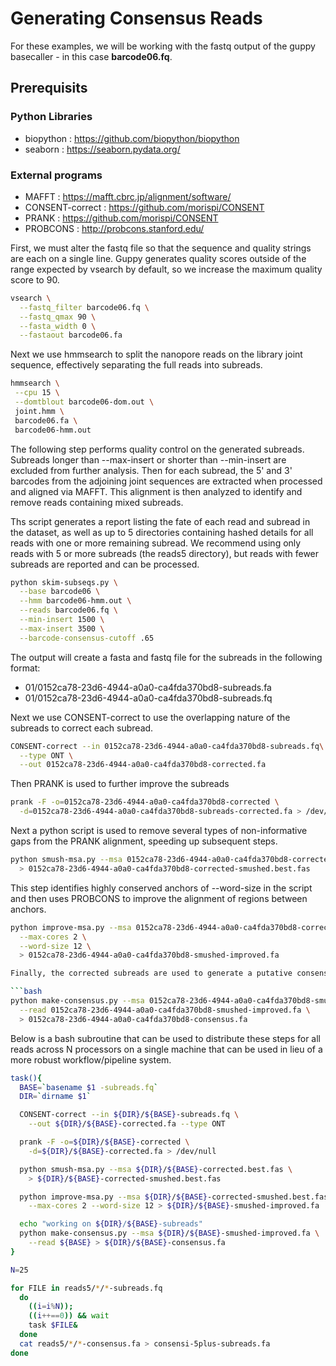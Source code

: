 # Generating Consensus Reads 

For these examples, we will be working with the fastq output of the guppy basecaller - in this case __barcode06.fq__.

## Prerequisits

### Python Libraries

- biopython : https://github.com/biopython/biopython
- seaborn : https://seaborn.pydata.org/

### External programs 

 - MAFFT : https://mafft.cbrc.jp/alignment/software/
 - CONSENT-correct : https://github.com/morispi/CONSENT
 - PRANK : https://github.com/morispi/CONSENT
 - PROBCONS : http://probcons.stanford.edu/

First, we must alter the fastq file so that the sequence and quality strings are each on a single line. Guppy generates quality scores outside of the range expected by vsearch by default, so we increase the maximum quality score to 90.

```bash
vsearch \
  --fastq_filter barcode06.fq \
  --fastq_qmax 90 \
  --fasta_width 0 \
  --fastaout barcode06.fa
```
Next we use hmmsearch to split the nanopore reads on the library joint sequence, effectively separating the full reads into subreads.

```bash
hmmsearch \
 --cpu 15 \
 --domtblout barcode06-dom.out \
 joint.hmm \
 barcode06.fa \
 barcode06-hmm.out
```
The following step performs quality control on the generated subreads. Subreads longer than --max-insert or shorter than --min-insert are excluded from further analysis. Then for each subread, the 5' and 3' barcodes from the adjoining joint sequences are extracted when processed and aligned via MAFFT. This alignment is then analyzed to identify and remove reads containing mixed subreads. 

Ths script generates a report listing the fate of each read and subread in the dataset, as well as up to 5 directories containing hashed details for all reads with one or more remaining subread. We recommend using only reads with 5 or more subreads (the reads5 directory), but reads with fewer subreads are reported and can be processed.

```bash
python skim-subseqs.py \
  --base barcode06 \
  --hmm barcode06-hmm.out \
  --reads barcode06.fq \
  --min-insert 1500 \
  --max-insert 3500 \
  --barcode-consensus-cutoff .65
```
The output will create a fasta and fastq file for the subreads in the following format:

- 01/0152ca78-23d6-4944-a0a0-ca4fda370bd8-subreads.fa
- 01/0152ca78-23d6-4944-a0a0-ca4fda370bd8-subreads.fq

Next we use CONSENT-correct to use the overlapping nature of the subreads to correct each subread.

```bash
CONSENT-correct --in 0152ca78-23d6-4944-a0a0-ca4fda370bd8-subreads.fq\
  --type ONT \
  --out 0152ca78-23d6-4944-a0a0-ca4fda370bd8-corrected.fa
```

Then PRANK is used to further improve the subreads

```bash
prank -F -o=0152ca78-23d6-4944-a0a0-ca4fda370bd8-corrected \
  -d=0152ca78-23d6-4944-a0a0-ca4fda370bd8-subreads-corrected.fa > /dev/null
```
Next a python script is used to remove several types of non-informative gaps from the PRANK alignment, speeding up subsequent steps.

```bash
python smush-msa.py --msa 0152ca78-23d6-4944-a0a0-ca4fda370bd8-corrected-smushed-best.fas \
  > 0152ca78-23d6-4944-a0a0-ca4fda370bd8-corrected-smushed.best.fas
```
This step identifies highly conserved anchors of --word-size in the script and then uses PROBCONS to improve the alignment of regions between anchors.

```bash
python improve-msa.py --msa 0152ca78-23d6-4944-a0a0-ca4fda370bd8-corrected-smushed.best.fas \
  --max-cores 2 \
  --word-size 12 \
  > 0152ca78-23d6-4944-a0a0-ca4fda370bd8-smushed-improved.fa

Finally, the corrected subreads are used to generate a putative consensus sequence. All subreads are compared to this consensus, and any that fail to match the consensus at certain threshold are removed and a new consensus sequence is generated and the final consensus sequence is reported.

```bash
python make-consensus.py --msa 0152ca78-23d6-4944-a0a0-ca4fda370bd8-smushed-improved.fa \
  --read 0152ca78-23d6-4944-a0a0-ca4fda370bd8-smushed-improved.fa \
  > 0152ca78-23d6-4944-a0a0-ca4fda370bd8-consensus.fa
```

Below is a bash subroutine that can be used to distribute these steps for all reads across N processors on a single machine that can be used in lieu of a more robust workflow/pipeline system. 

```bash
task(){
  BASE=`basename $1 -subreads.fq`
  DIR=`dirname $1`

  CONSENT-correct --in ${DIR}/${BASE}-subreads.fq \
    --out ${DIR}/${BASE}-corrected.fa --type ONT

  prank -F -o=${DIR}/${BASE}-corrected \
    -d=${DIR}/${BASE}-corrected.fa > /dev/null

  python smush-msa.py --msa ${DIR}/${BASE}-corrected.best.fas \
    > ${DIR}/${BASE}-corrected-smushed.best.fas

  python improve-msa.py --msa ${DIR}/${BASE}-corrected-smushed.best.fas \
    --max-cores 2 --word-size 12 > ${DIR}/${BASE}-smushed-improved.fa

  echo "working on ${DIR}/${BASE}-subreads"
  python make-consensus.py --msa ${DIR}/${BASE}-smushed-improved.fa \
    --read ${BASE} > ${DIR}/${BASE}-consensus.fa
}

N=25

for FILE in reads5/*/*-subreads.fq
  do
    ((i=i%N));
    ((i++==0)) && wait
    task $FILE&
  done
  cat reads5/*/*-consensus.fa > consensi-5plus-subreads.fa
done

```
